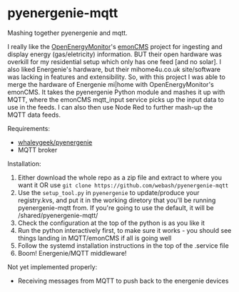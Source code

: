 # pyenergenie-mqtt
Mashing together pyenergenie and mqtt.

I really like the [OpenEnergyMonitor](https://openenergymonitor.org)'s [emonCMS](https://github.com/emoncms/emoncms) project for ingesting and display energy (gas/eletricity) information. BUT their open hardware was overkill for my residential setup which only has one feed [and no solar]. I also liked Energenie's hardware, but their mihome4u.co.uk site/software was lacking in features and extensibility. So, with this project I was able to merge the hardware of Energenie mi|home with OpenEnergyMonitor's emonCMS. It takes the pyenergenie Python module and mashes it up with MQTT, where the emonCMS mqtt_input service picks up the input data to use in the feeds. I can also then use Node Red to further mash-up the MQTT data feeds.

Requirements:
 - [whaleygeek/pyenergenie](https://github.com/whaleygeek/pyenergenie/)
 - MQTT broker

Installation:
 1. Either download the whole repo as a zip file and extract to where you want it OR use `git clone https://github.com/webash/pyenergenie-mqtt`
 2. Use the `setup_tool.py` in `pyenergenie` to update/produce your registry.kvs, and put it in the working diretory that you'll be running pyenergenie-mqtt from. If you're going to use the default, it will be /shared/pyenergenie-mqtt/
 3. Check the configuration at the top of the python is as you like it
 4. Run the python interactively first, to make sure it works - you should see things landing in MQTT/emonCMS if all is going well
 5. Follow the systemd installation instructions in the top of the .service file
 6. Boom! Energenie/MQTT middleware!
 
 Not yet implemented properly:
  - Receiving messages from MQTT to push back to the energenie devices
